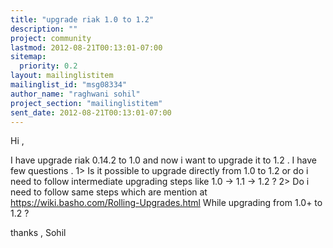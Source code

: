 ```yaml
---
title: "upgrade riak 1.0 to 1.2"
description: ""
project: community
lastmod: 2012-08-21T00:13:01-07:00
sitemap:
  priority: 0.2
layout: mailinglistitem
mailinglist_id: "msg08334"
author_name: "raghwani sohil"
project_section: "mailinglistitem"
sent_date: 2012-08-21T00:13:01-07:00
---
```



Hi ,

I have upgrade riak 0.14.2 to 1.0 and now i want to upgrade it to 1.2 .
I have few questions .
1&gt; Is it possible to upgrade directly from 1.0 to 1.2 or do i need to
follow intermediate upgrading steps like 1.0 -&gt; 1.1 -&gt; 1.2 ?
2&gt; Do i need to follow same steps which are mention at
https://wiki.basho.com/Rolling-Upgrades.html While upgrading from 1.0+ to
1.2 ?

thanks ,
Sohil
